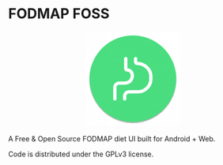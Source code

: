 # FODMAP FOSS

<div style="text-align:center">

![FODMAPP FOSS Logo](cordova/res/mipmap/mipmap-xxxhdpi/ic_launcher_round.png)

</div>

A Free & Open Source FODMAP diet UI built for Android + Web.

Code is distributed under the GPLv3 license.
